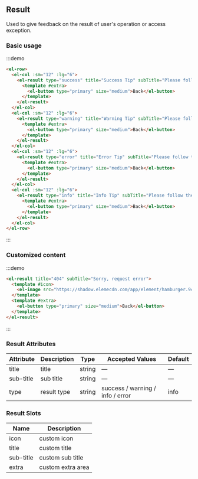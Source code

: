 ## Result

Used to give feedback on the result of user's operation or access exception.

### Basic usage

:::demo

```html
<el-row>
  <el-col :sm="12" :lg="6">
    <el-result type="success" title="Success Tip" subTitle="Please follow the instructions">
      <template #extra>
        <el-button type="primary" size="medium">Back</el-button>
      </template>
    </el-result>
  </el-col>
  <el-col :sm="12" :lg="6">
    <el-result type="warning" title="Warning Tip" subTitle="Please follow the instructions">
      <template #extra>
        <el-button type="primary" size="medium">Back</el-button>
      </template>
    </el-result>
  </el-col>
  <el-col :sm="12" :lg="6">
    <el-result type="error" title="Error Tip" subTitle="Please follow the instructions">
      <template #extra>
        <el-button type="primary" size="medium">Back</el-button>
      </template>
    </el-result>
  </el-col>
  <el-col :sm="12" :lg="6">
    <el-result type="info" title="Info Tip" subTitle="Please follow the instructions">
      <template #extra>
        <el-button type="primary" size="medium">Back</el-button>
      </template>
    </el-result>
  </el-col>
</el-row>
```

:::

### Customized content

:::demo

```html
<el-result title="404" subTitle="Sorry, request error">
  <template #icon>
    <el-image src="https://shadow.elemecdn.com/app/element/hamburger.9cf7b091-55e9-11e9-a976-7f4d0b07eef6.png"></el-image>
  </template>
  <template #extra>
    <el-button type="primary" size="medium">Back</el-button>
  </template>
</el-result>
```

:::

### Result Attributes

| Attribute     | Description    | Type            | Accepted Values      | Default   |
|-------------  |---------------- |---------------- |---------------------- |-------- |
| title          | title         | string  |          —             |    —     |
| sub-title    | sub title  | string | — |    —  |
| type  | result type    | string  |    success / warning / info / error  |  info |

### Result Slots

| Name | Description |
|------|--------|
| icon | custom icon  |
| title | custom title     |
| sub-title | custom sub title     |
| extra | custom  extra area    |
